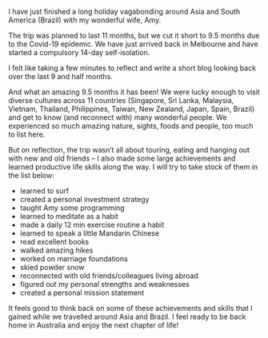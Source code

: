 I have just finished a long holiday vagabonding around Asia and South America (Brazil) with my wonderful wife, Amy. 

The trip was planned to last 11 months, but we cut it short to 9.5 months due to the Covid-19 epidemic. We have just arrived back in Melbourne and have started a compulsory 14-day self-isolation.

I felt like taking a few minutes to reflect and write a short blog looking back over the last 9 and half months. 

And what an amazing 9.5 months it has been! We were lucky enough to visit diverse cultures across 11 countries (Singapore, Sri Lanka, Malaysia, Vietnam, Thailand, Philippines, Taiwan, New Zealand, Japan, Spain, Brazil) and get to know (and reconnect with) many wonderful people. We experienced so much amazing nature, sights, foods and people, too much to list here. 

But on reflection, the trip wasn’t all about touring, eating and hanging out with new and old friends – I also made some large achievements and learned productive life skills along the way. I will try to take stock of them in the list below:

- learned to surf
- created a personal investment strategy
- taught Amy some programming
- learned to meditate as a habit
- made a daily 12 min exercise routine a habit
- learned to speak a little Mandarin Chinese
- read excellent books
- walked amazing hikes
- worked on marriage foundations
- skied powder snow
- reconnected with old friends/colleagues living abroad 
- figured out my personal strengths and weaknesses
- created a personal mission statement

It feels good to think back on some of these achievements and skills that I gained while we travelled around Asia and Brazil. I feel ready to be back home in Australia and enjoy the next chapter of life! 





